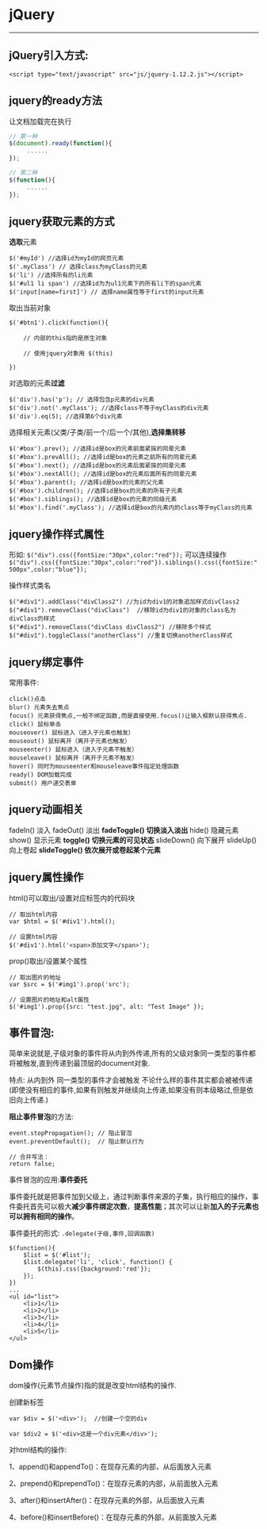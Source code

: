 # jQuery #

----------

## jQuery引入方式: ##

`<script type="text/javascript" src="js/jquery-1.12.2.js"></script>`

## jquery的ready方法 ##
让文档加载完在执行
```JavaScript
// 第一种
$(document).ready(function(){
     ......
});

// 第二种
$(function(){
     ......
});

```

## jquery获取元素的方式 ##

**选取**元素

```
$('#myId') //选择id为myId的网页元素
$('.myClass') // 选择class为myClass的元素
$('li') //选择所有的li元素
$('#ul1 li span') //选择id为为ul1元素下的所有li下的span元素
$('input[name=first]') // 选择name属性等于first的input元素
```
取出当前对象
```
$('#btn1').click(function(){

    // 内部的this指的是原生对象

    // 使用jquery对象用 $(this)

})
```


对选取的元素**过滤**
```
$('div').has('p'); // 选择包含p元素的div元素
$('div').not('.myClass'); //选择class不等于myClass的div元素
$('div').eq(5); //选择第6个div元素
```

选择相关元素(父类/子类/前一个/后一个/其他),**选择集转移**
```
$('#box').prev(); //选择id是box的元素前面紧挨的同辈元素
$('#box').prevAll(); //选择id是box的元素之前所有的同辈元素
$('#box').next(); //选择id是box的元素后面紧挨的同辈元素
$('#box').nextAll(); //选择id是box的元素后面所有的同辈元素
$('#box').parent(); //选择id是box的元素的父元素
$('#box').children(); //选择id是box的元素的所有子元素
$('#box').siblings(); //选择id是box的元素的同级元素
$('#box').find('.myClass'); //选择id是box的元素内的class等于myClass的元素
```

## jquery操作样式属性 ##

形如:
`$("div").css({fontSize:"30px",color:"red"});`
可以连续操作
`$("div").css({fontSize:"30px",color:"red"}).siblings().css({fontSize:"500px",color:"blue"});`

操作样式类名
```
$("#div1").addClass("divClass2") //为id为div1的对象追加样式divClass2
$("#div1").removeClass("divClass")  //移除id为div1的对象的class名为divClass的样式
$("#div1").removeClass("divClass divClass2") //移除多个样式
$("#div1").toggleClass("anotherClass") //重复切换anotherClass样式
```

## jquery绑定事件 ##
常用事件:
```
click()点击
blur() 元素失去焦点
focus() 元素获得焦点,一般不绑定函数,而是直接使用.focus()让输入框默认获得焦点.
click() 鼠标单击
mouseover() 鼠标进入（进入子元素也触发）
mouseout() 鼠标离开（离开子元素也触发）
mouseenter() 鼠标进入（进入子元素不触发）
mouseleave() 鼠标离开（离开子元素不触发）
hover() 同时为mouseenter和mouseleave事件指定处理函数
ready() DOM加载完成
submit() 用户递交表单
```


## jquery动画相关 ##

fadeIn() 淡入
fadeOut() 淡出
**fadeToggle() 切换淡入淡出**
hide() 隐藏元素
show() 显示元素
**toggle() 切换元素的可见状态**
slideDown() 向下展开
slideUp() 向上卷起
**slideToggle() 依次展开或卷起某个元素**

## jquery属性操作 ##

html()可以取出/设置对应标签内的代码块
```
// 取出html内容
var $html = $('#div1').html();

// 设置html内容
$('#div1').html('<span>添加文字</span>');
```

prop()取出/设置某个属性
```
// 取出图片的地址
var $src = $('#img1').prop('src');

// 设置图片的地址和alt属性
$('#img1').prop({src: "test.jpg", alt: "Test Image" });
```

## 事件冒泡: ##

简单来说就是,子级对象的事件将从内到外传递,所有的父级对象同一类型的事件都将被触发,直到传递到最顶层的document对象.

特点:
从内到外
同一类型的事件才会被触发
不论什么样的事件其实都会被被传递(即使没有相应的事件,如果有则触发并继续向上传递,如果没有则本级略过,但是依旧向上传递.)

**阻止事件冒泡**的方法:
```
event.stopPropagation(); // 阻止冒泡
event.preventDefault();  // 阻止默认行为 

// 合并写法：
return false;

```

事件冒泡的应用:**事件委托**

事件委托就是把事件加到父级上，通过判断事件来源的子集，执行相应的操作，事件委托首先可以极大**减少事件绑定次数**，**提高性能**；其次可以让新**加入的子元素也可以拥有相同的操作**。

事件委托的形式:
`.delegate(子级,事件,回调函数)`

```
$(function(){
    $list = $('#list');
    $list.delegate('li', 'click', function() {
        $(this).css({background:'red'});
    });
})
...
<ul id="list">
    <li>1</li>
    <li>2</li>
    <li>3</li>
    <li>4</li>
    <li>5</li>
</ul>
```

## Dom操作 ##
dom操作(元素节点操作)指的就是改变html结构的操作.

创建新标签
```
var $div = $('<div>');  //创建一个空的div

var $div2 = $('<div>这是一个div元素</div>');
```

对html结构的操作:

1、append()和appendTo()：在现存元素的内部，从后面放入元素

2、prepend()和prependTo()：在现存元素的内部，从前面放入元素

3、after()和insertAfter()：在现存元素的外部，从后面放入元素

4、before()和insertBefore()：在现存元素的外部，从前面放入元素




